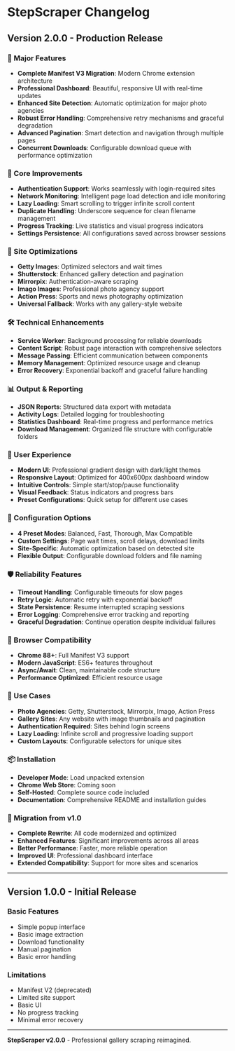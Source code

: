 # StepScraper Changelog

## Version 2.0.0 - Production Release

### 🎉 Major Features
- **Complete Manifest V3 Migration**: Modern Chrome extension architecture
- **Professional Dashboard**: Beautiful, responsive UI with real-time updates
- **Enhanced Site Detection**: Automatic optimization for major photo agencies
- **Robust Error Handling**: Comprehensive retry mechanisms and graceful degradation
- **Advanced Pagination**: Smart detection and navigation through multiple pages
- **Concurrent Downloads**: Configurable download queue with performance optimization

### 🚀 Core Improvements
- **Authentication Support**: Works seamlessly with login-required sites
- **Network Monitoring**: Intelligent page load detection and idle monitoring
- **Lazy Loading**: Smart scrolling to trigger infinite scroll content
- **Duplicate Handling**: Underscore sequence for clean filename management
- **Progress Tracking**: Live statistics and visual progress indicators
- **Settings Persistence**: All configurations saved across browser sessions

### 🎯 Site Optimizations
- **Getty Images**: Optimized selectors and wait times
- **Shutterstock**: Enhanced gallery detection and pagination
- **Mirrorpix**: Authentication-aware scraping
- **Imago Images**: Professional photo agency support
- **Action Press**: Sports and news photography optimization
- **Universal Fallback**: Works with any gallery-style website

### 🛠️ Technical Enhancements
- **Service Worker**: Background processing for reliable downloads
- **Content Script**: Robust page interaction with comprehensive selectors
- **Message Passing**: Efficient communication between components
- **Memory Management**: Optimized resource usage and cleanup
- **Error Recovery**: Exponential backoff and graceful failure handling

### 📊 Output & Reporting
- **JSON Reports**: Structured data export with metadata
- **Activity Logs**: Detailed logging for troubleshooting
- **Statistics Dashboard**: Real-time progress and performance metrics
- **Download Management**: Organized file structure with configurable folders

### 🎨 User Experience
- **Modern UI**: Professional gradient design with dark/light themes
- **Responsive Layout**: Optimized for 400x600px dashboard window
- **Intuitive Controls**: Simple start/stop/pause functionality
- **Visual Feedback**: Status indicators and progress bars
- **Preset Configurations**: Quick setup for different use cases

### 🔧 Configuration Options
- **4 Preset Modes**: Balanced, Fast, Thorough, Max Compatible
- **Custom Settings**: Page wait times, scroll delays, download limits
- **Site-Specific**: Automatic optimization based on detected site
- **Flexible Output**: Configurable download folders and file naming

### 🛡️ Reliability Features
- **Timeout Handling**: Configurable timeouts for slow pages
- **Retry Logic**: Automatic retry with exponential backoff
- **State Persistence**: Resume interrupted scraping sessions
- **Error Logging**: Comprehensive error tracking and reporting
- **Graceful Degradation**: Continue operation despite individual failures

### 📱 Browser Compatibility
- **Chrome 88+**: Full Manifest V3 support
- **Modern JavaScript**: ES6+ features throughout
- **Async/Await**: Clean, maintainable code structure
- **Performance Optimized**: Efficient resource usage

### 🎯 Use Cases
- **Photo Agencies**: Getty, Shutterstock, Mirrorpix, Imago, Action Press
- **Gallery Sites**: Any website with image thumbnails and pagination
- **Authentication Required**: Sites behind login screens
- **Lazy Loading**: Infinite scroll and progressive loading support
- **Custom Layouts**: Configurable selectors for unique sites

### 📦 Installation
- **Developer Mode**: Load unpacked extension
- **Chrome Web Store**: Coming soon
- **Self-Hosted**: Complete source code included
- **Documentation**: Comprehensive README and installation guides

### 🔄 Migration from v1.0
- **Complete Rewrite**: All code modernized and optimized
- **Enhanced Features**: Significant improvements across all areas
- **Better Performance**: Faster, more reliable operation
- **Improved UI**: Professional dashboard interface
- **Extended Compatibility**: Support for more sites and scenarios

---

## Version 1.0.0 - Initial Release

### Basic Features
- Simple popup interface
- Basic image extraction
- Download functionality
- Manual pagination
- Basic error handling

### Limitations
- Manifest V2 (deprecated)
- Limited site support
- Basic UI
- No progress tracking
- Minimal error recovery

---

**StepScraper v2.0.0** - Professional gallery scraping reimagined.